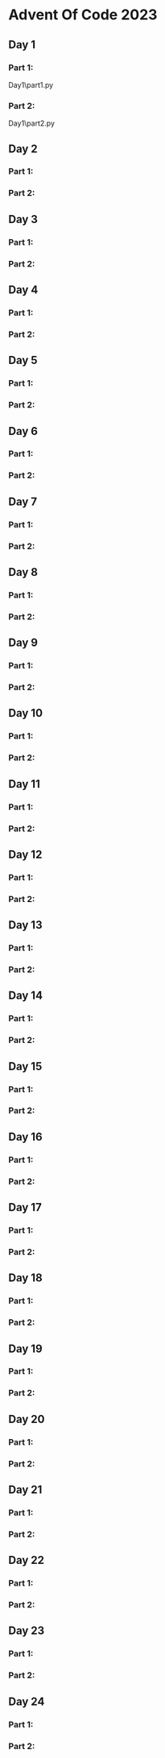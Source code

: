 # Advent Of Code 2023
## Day 1
### Part 1:
Day1\part1.py
### Part 2:
Day1\part2.py
## Day 2
### Part 1:
### Part 2:
## Day 3
### Part 1:
### Part 2:
## Day 4
### Part 1:
### Part 2:
## Day 5
### Part 1:
### Part 2:
## Day 6
### Part 1:
### Part 2:
## Day 7
### Part 1:
### Part 2:
## Day 8
### Part 1:
### Part 2:
## Day 9
### Part 1:
### Part 2:
## Day 10
### Part 1:
### Part 2:
## Day 11
### Part 1:
### Part 2:
## Day 12
### Part 1:
### Part 2:
## Day 13
### Part 1:
### Part 2:
## Day 14
### Part 1:
### Part 2:
## Day 15
### Part 1:
### Part 2:
## Day 16
### Part 1:
### Part 2:
## Day 17
### Part 1:
### Part 2:
## Day 18
### Part 1:
### Part 2:
## Day 19
### Part 1:
### Part 2:
## Day 20
### Part 1:
### Part 2:
## Day 21
### Part 1:
### Part 2:
## Day 22
### Part 1:
### Part 2:
## Day 23
### Part 1:
### Part 2:
## Day 24
### Part 1:
### Part 2:
